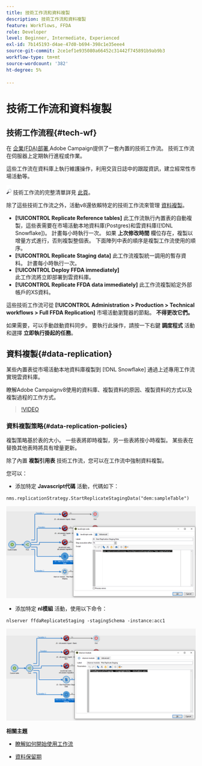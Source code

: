```yaml
---
title: 技術工作流和資料複製
description: 技術工作流和資料複製
feature: Workflows, FFDA
role: Developer
level: Beginner, Intermediate, Experienced
exl-id: 7b145193-d4ae-47d0-b694-398c1e35eee4
source-git-commit: 2ce1ef1e935080a66452c31442f745891b9ab9b3
workflow-type: tm+mt
source-wordcount: '382'
ht-degree: 5%

---
```


# 技術工作流和資料複製

## 技術工作流程{#tech-wf}

在 [企業(FDA)部署](enterprise-deployment.md),Adobe Campaign提供了一套內置的技術工作流。 技術工作流在伺服器上定期執行進程或作業。

這些工作流在資料庫上執行維護操作，利用交貨日誌中的跟蹤資訊，建立經常性市場活動等。

![](../assets/do-not-localize/glass.png) 技術工作流的完整清單詳見 [此頁](https://experienceleague.adobe.com/docs/campaign/automation/workflows/introduction/wf-type/technical-workflows.html)。

除了這些技術工作流之外，活動v8還依賴特定的技術工作流來管理 [資料複製](#data-replication)。

* **[!UICONTROL Replicate Reference tables]**
此工作流執行內置表的自動複製，這些表需要在市場活動本地資料庫(Postgres)和雲資料庫([!DNL Snowflake])。 計畫每小時執行一次。 如果 **上次修改時間** 欄位存在，複製以增量方式進行，否則複製整個表。 下面陣列中表的順序是複製工作流使用的順序。
* **[!UICONTROL Replicate Staging data]**
此工作流複製統一調用的暫存資料。 計畫每小時執行一次。
* **[!UICONTROL Deploy FFDA immediately]**\
   此工作流將立即部署到雲資料庫。
* **[!UICONTROL Replicate FFDA data immediately]**
此工作流複製給定外部帳戶的XS資料。

這些技術工作流可從 **[!UICONTROL Administration > Production > Technical workflows > Full FFDA Replication]** 市場活動瀏覽器的節點。 **不得更改它們。**

如果需要，可以手動啟動資料同步。 要執行此操作，請按一下右鍵 **調度程式** 活動和選擇 **立即執行掛起的任務**。

## 資料複製{#data-replication}

某些內置表從市場活動本地資料庫複製到 [!DNL Snowflake] 通過上述專用工作流實現雲資料庫。

瞭解Adobe Campaignv8使用的資料庫、複製資料的原因、複製資料的方式以及複製過程的工作方式。

>[!VIDEO](https://video.tv.adobe.com/v/334460?quality=12)


### 資料複製策略{#data-replication-policies}

複製策略基於表的大小。 一些表將即時複製，另一些表將按小時複製。 某些表在替換其他表時將具有增量更新。

除了內置 **複製引用表** 技術工作流，您可以在工作流中強制資料複製。

您可以：

* 添加特定 **Javascript代碼** 活動，代碼如下：

```
nms.replicationStrategy.StartReplicateStagingData("dem:sampleTable")
```

![](assets/jscode.png)


* 添加特定 **nl模組** 活動，使用以下命令：

```
nlserver ffdaReplicateStaging -stagingSchema -instance:acc1
```

![](assets/nlmodule.png)


**相關主題**

* [瞭解如何開始使用工作流](https://experienceleague.adobe.com/docs/campaign/automation/workflows/introduction/about-workflows.html?lang=zh-Hant)

* [資料保留期](../dev/datamodel-best-practices.md#data-retention)
